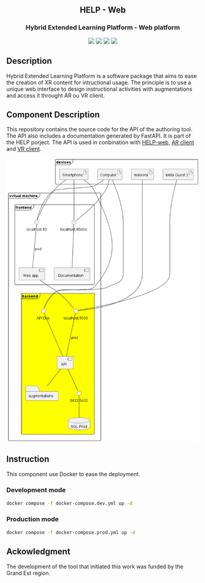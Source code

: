 <h2 align="center">HELP - Web</h2>
<h3 align="center">Hybrid Extended Learning Platform - Web platform</h3>
<p align="center">
    <a href=""><img src="https://img.shields.io/badge/python-3670A0?logo=python&logoColor=ffdd54"/></a>
    <a href=""><img src="https://img.shields.io/badge/FastAPI-005571?logo=fastapi"/></a>
    <a href=""><img src="https://img.shields.io/badge/postgres-%23316192.svg?logo=postgresql&logoColor=white"/></a>
    <a href=""><img src="https://img.shields.io/badge/-Docker-2496ED?logo=docker&logoColor=FFFFFF"/></a>
</p>

## Description
Hybrid Extended Learning Platform is a software package that aims to ease the creation of XR content for intructional usage. The principle is to use a unique web interface to design instructional activities with augmentations and access it throught AR ou VR client. 

## Component Description
This repository contains the source code for the API of the authoring tool. The API also includes a documentation generated by FastAPI. It is part of the HELP porject. The API is used in conbination with [HELP-web](https://github.com/ERPI-UL/HELP-web), [AR client](https://github.com/ERPI-UL/HELP-ARclient) and [VR client](https://github.com/ERPI-UL/HELP-VRclient).

![position in the achirtecture](./docs/physical-archi-2-API-prod.png)


## Instruction
This component use Docker to ease the deployment.
### Development mode

```sh
docker compose -f docker-compose.dev.yml up -d
```
### Production mode
```sh
docker compose -f docker-compose.prod.yml up -d
```

## Ackowledgment
The development of the tool that initiated this work was funded by the Grand Est region.